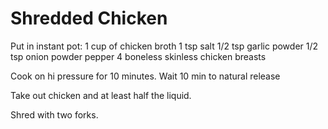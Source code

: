 # Shredded Chicken

Put in instant pot:
1 cup of chicken broth
1 tsp salt
1/2 tsp garlic powder
1/2 tsp onion powder
pepper
4 boneless skinless chicken breasts

Cook on hi pressure for 10 minutes.
Wait 10 min to natural release

Take out chicken and at least half the liquid.

Shred with two forks.
